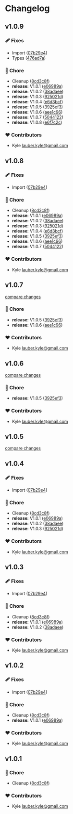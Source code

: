 # Changelog


## v1.0.9


### 🩹 Fixes

- Import ([07b29e4](https://github.com/kylegl/nitropay/commit/07b29e4))
- Types ([476ad7a](https://github.com/kylegl/nitropay/commit/476ad7a))

### 🏡 Chore

- Cleanup ([8cd3c8f](https://github.com/kylegl/nitropay/commit/8cd3c8f))
- **release:** V1.0.1 ([e06989a](https://github.com/kylegl/nitropay/commit/e06989a))
- **release:** V1.0.2 ([38adaee](https://github.com/kylegl/nitropay/commit/38adaee))
- **release:** V1.0.3 ([925021d](https://github.com/kylegl/nitropay/commit/925021d))
- **release:** V1.0.4 ([e6d3bcf](https://github.com/kylegl/nitropay/commit/e6d3bcf))
- **release:** V1.0.5 ([3925ef3](https://github.com/kylegl/nitropay/commit/3925ef3))
- **release:** V1.0.6 ([aee1c96](https://github.com/kylegl/nitropay/commit/aee1c96))
- **release:** V1.0.7 ([5044122](https://github.com/kylegl/nitropay/commit/5044122))
- **release:** V1.0.8 ([e6f7c2c](https://github.com/kylegl/nitropay/commit/e6f7c2c))

### ❤️ Contributors

- Kyle <lauber.kyle@gmail.com>

## v1.0.8


### 🩹 Fixes

- Import ([07b29e4](https://github.com/kylegl/nitropay/commit/07b29e4))

### 🏡 Chore

- Cleanup ([8cd3c8f](https://github.com/kylegl/nitropay/commit/8cd3c8f))
- **release:** V1.0.1 ([e06989a](https://github.com/kylegl/nitropay/commit/e06989a))
- **release:** V1.0.2 ([38adaee](https://github.com/kylegl/nitropay/commit/38adaee))
- **release:** V1.0.3 ([925021d](https://github.com/kylegl/nitropay/commit/925021d))
- **release:** V1.0.4 ([e6d3bcf](https://github.com/kylegl/nitropay/commit/e6d3bcf))
- **release:** V1.0.5 ([3925ef3](https://github.com/kylegl/nitropay/commit/3925ef3))
- **release:** V1.0.6 ([aee1c96](https://github.com/kylegl/nitropay/commit/aee1c96))
- **release:** V1.0.7 ([5044122](https://github.com/kylegl/nitropay/commit/5044122))

### ❤️ Contributors

- Kyle <lauber.kyle@gmail.com>

## v1.0.7

[compare changes](https://github.com/kylegl/nitropay/compare/v1.0.4...v1.0.7)

### 🏡 Chore

- **release:** V1.0.5 ([3925ef3](https://github.com/kylegl/nitropay/commit/3925ef3))
- **release:** V1.0.6 ([aee1c96](https://github.com/kylegl/nitropay/commit/aee1c96))

### ❤️ Contributors

- Kyle <lauber.kyle@gmail.com>

## v1.0.6

[compare changes](https://github.com/kylegl/nitropay/compare/v1.0.4...v1.0.6)

### 🏡 Chore

- **release:** V1.0.5 ([3925ef3](https://github.com/kylegl/nitropay/commit/3925ef3))

### ❤️ Contributors

- Kyle <lauber.kyle@gmail.com>

## v1.0.5

[compare changes](https://github.com/kylegl/nitropay/compare/v1.0.4...v1.0.5)

## v1.0.4


### 🩹 Fixes

- Import ([07b29e4](https://github.com/kylegl/nitropay/commit/07b29e4))

### 🏡 Chore

- Cleanup ([8cd3c8f](https://github.com/kylegl/nitropay/commit/8cd3c8f))
- **release:** V1.0.1 ([e06989a](https://github.com/kylegl/nitropay/commit/e06989a))
- **release:** V1.0.2 ([38adaee](https://github.com/kylegl/nitropay/commit/38adaee))
- **release:** V1.0.3 ([925021d](https://github.com/kylegl/nitropay/commit/925021d))

### ❤️ Contributors

- Kyle <lauber.kyle@gmail.com>

## v1.0.3


### 🩹 Fixes

- Import ([07b29e4](https://github.com/kylegl/nitropay/commit/07b29e4))

### 🏡 Chore

- Cleanup ([8cd3c8f](https://github.com/kylegl/nitropay/commit/8cd3c8f))
- **release:** V1.0.1 ([e06989a](https://github.com/kylegl/nitropay/commit/e06989a))
- **release:** V1.0.2 ([38adaee](https://github.com/kylegl/nitropay/commit/38adaee))

### ❤️ Contributors

- Kyle <lauber.kyle@gmail.com>

## v1.0.2


### 🩹 Fixes

- Import ([07b29e4](https://github.com/kylegl/nitropay/commit/07b29e4))

### 🏡 Chore

- Cleanup ([8cd3c8f](https://github.com/kylegl/nitropay/commit/8cd3c8f))
- **release:** V1.0.1 ([e06989a](https://github.com/kylegl/nitropay/commit/e06989a))

### ❤️ Contributors

- Kyle <lauber.kyle@gmail.com>

## v1.0.1


### 🏡 Chore

- Cleanup ([8cd3c8f](https://github.com/kylegl/nitropay/commit/8cd3c8f))

### ❤️ Contributors

- Kyle <lauber.kyle@gmail.com>

